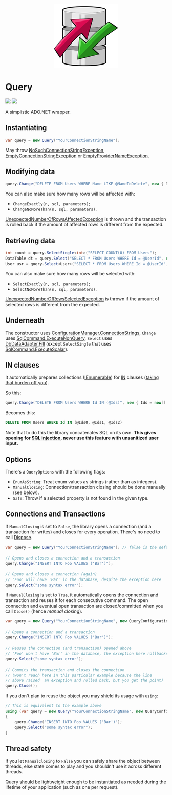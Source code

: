 <p align="center">
    <a href="#query">
        <img alt="logo" src="Logo/200x200.png">
    </a>
</p>

# Query

[![][build-img]][build]
[![][nuget-img]][nuget]

A simplistic ADO.NET wrapper.

## Instantiating

```cs
var query = new Query("YourConnectionStringName");
```

May throw [NoSuchConnectionStringException], [EmptyConnectionStringException] or [EmptyProviderNameException].

## Modifying data

```cs
query.Change("DELETE FROM Users WHERE Name LIKE @NameToDelete", new { NameToDelete = "John" });
```

You can also make sure how many rows will be affected with:

* `ChangeExactly(n, sql, parameters)`;
* `ChangeNoMoreThan(n, sql, parameters)`.

[UnexpectedNumberOfRowsAffectedException] is thrown and the transaction is rolled back if the amount of affected rows is
different from the expected.

## Retrieving data

```cs
int count = query.SelectSingle<int>("SELECT COUNT(0) FROM Users");
DataTable dt = query.Select("SELECT * FROM Users WHERE Id = @UserId", new { UserId = 1 });
User usr = query.Select<User>("SELECT * FROM Users WHERE Id = @UserId", new { UserId = 1337 });
```

You can also make sure how many rows will be selected with:

* `SelectExactly(n, sql, parameters)`;
* `SelectNoMoreThan(n, sql, parameters)`.

[UnexpectedNumberOfRowsSelectedException] is thrown if the amount of selected rows is different from the expected.

## Underneath

The constructor uses [ConfigurationManager.ConnectionStrings], `Change` uses [SqlCommand.ExecuteNonQuery], `Select` uses
[DbDataAdapter.Fill]&nbsp;(except `SelectSingle` that uses [SqlCommand.ExecuteScalar]).

## IN clauses

It automatically prepares collections ([IEnumerable]) for [IN] clauses ([taking that burden off you][so]).

So this:

```cs
query.Change("DELETE FROM Users WHERE Id IN (@Ids)", new { Ids = new[] { 1, 123, 44 } });
```

Becomes this:

```sql
DELETE FROM Users WHERE Id IN (@Ids0, @Ids1, @Ids2)
```

Note that to do this the library concatenates SQL on its own.
**This gives opening for [SQL injection], never use this feature with unsanitized user input.**

## Options

There's a `QueryOptions` with the following flags:

* `EnumAsString`: Treat enum values as strings (rather than as integers).
* `ManualClosing`: Connection/transaction closing should be done manually (see below).
* `Safe`: Throw if a selected property is not found in the given type.

## Connections and Transactions

If `ManualClosing` is set to `False`, the library opens a connection (and a transaction for writes) and closes for every
operation.
There's no need to call [Dispose].

```cs
var query = new Query("YourConnectionStringName"); // false is the default for ManualClosing

// Opens and closes a connection and a transaction
query.Change("INSERT INTO Foo VALUES ('Bar')");

// Opens and closes a connection (again)
// 'Foo' will have 'Bar' in the database, despite the exception here
query.Select("some syntax error");
```

If `ManualClosing` is set to `True`, it automatically opens the connection and transaction and reuses it for each
consecutive command.
The open connection and eventual open transaction are closed/committed when you call `Close()` (hence *manual closing*).

```cs
var query = new Query("YourConnectionStringName", new QueryConfiguration { ManualClosing = true });

// Opens a connection and a transaction
query.Change("INSERT INTO Foo VALUES ('Bar')");

// Reuses the connection (and transaction) opened above
// 'Foo' won't have 'Bar' in the database, the exception here rollbacks the transaction
query.Select("some syntax error");

// Commits the transaction and closes the connection
// (won't reach here in this particular example because the line
// above raised  an exception and rolled back, but you get the point)
query.Close();
```

If you don't plan to reuse the object you may shield its usage with `using`:

```cs
// This is equivalent to the example above
using (var query = new Query("YourConnectionStringName", new QueryConfiguration { ManualClosing = true }))
{
    query.Change("INSERT INTO Foo VALUES ('Bar')");
    query.Select("some syntax error");
}
```

## Thread safety

If you let `ManualClosing` to `False` you can safely share the object between threads, else state comes to play and you
shouldn't use it across different threads.

Query should be lightweight enough to be instantiated as needed during the lifetime of your application (such as one per
request).

[build]:                                   https://ci.appveyor.com/project/TallesL/Query
[build-img]:                               https://ci.appveyor.com/api/projects/status/github/tallesl/Query
[nuget]:                                   http://badge.fury.io/nu/Query
[nuget-img]:                               https://badge.fury.io/nu/Query.png
[NoSuchConnectionStringException]:         https://github.com/tallesl/ConnectionStringReader/tree/master/ConnectionStringReader/Exceptions/NoSuchConnectionStringException.cs
[EmptyConnectionStringException]:          https://github.com/tallesl/ConnectionStringReader/tree/master/ConnectionStringReader/Exceptions/EmptyConnectionStringException.cs
[EmptyProviderNameException]:              https://github.com/tallesl/ConnectionStringReader/tree/master/ConnectionStringReader/Exceptions/EmptyProviderNameException.cs
[UnexpectedNumberOfRowsAffectedException]: Library/Public/Exceptions/UnexpectedNumberOfRowsAffectedException.cs
[UnexpectedNumberOfRowsSelectedException]: Library/Public/Exceptions/UnexpectedNumberOfRowsSelectedException.cs
[ConfigurationManager.ConnectionStrings]:  https://msdn.microsoft.com/library/System.Configuration.ConfigurationManager.ConnectionStrings
[SqlCommand.ExecuteNonQuery]:              https://msdn.microsoft.com/library/System.Data.SqlClient.SqlCommand.ExecuteNonQuery
[DbDataAdapter.Fill]:                      https://msdn.microsoft.com/library/System.Data.Common.DbDataAdapter.Fill
[SqlCommand.ExecuteScalar]:                https://msdn.microsoft.com/library/System.Data.SqlClient.SqlCommand.ExecuteScalar
[IN]:                                      https://msdn.microsoft.com/library/ms177682
[IEnumerable]:                             https://msdn.microsoft.com/library/System.Collections.IEnumerable
[so]:                                      http://stackoverflow.com/q/337704/1316620
[SQL injection]:                           https://en.wikipedia.org/wiki/SQL_injection
[Dispose]:                                 https://msdn.microsoft.com/library/System.IDisposable.Dispose
